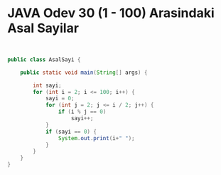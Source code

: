 # JAVA Odev 30 (1 - 100) Arasindaki Asal Sayilar

```java


public class AsalSayi {

	public static void main(String[] args) {

		int sayi;
		for (int i = 2; i <= 100; i++) {
			sayi = 0;
			for (int j = 2; j <= i / 2; j++) {
				if (i % j == 0)
					sayi++;
			}
			if (sayi == 0) {
				System.out.print(i+" ");
			}
		}
	}
}

```